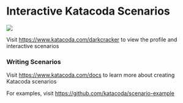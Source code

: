 # Interactive Katacoda Scenarios

[![](http://shields.katacoda.com/katacoda/darkcracker/count.svg)](https://www.katacoda.com/darkcracker "Get your profile on Katacoda.com")

Visit https://www.katacoda.com/darkcracker to view the profile and interactive scenarios

### Writing Scenarios
Visit https://www.katacoda.com/docs to learn more about creating Katacoda scenarios

For examples, visit https://github.com/katacoda/scenario-example
